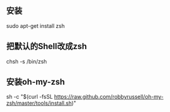 ## 安装
  sudo apt-get install zsh

## 把默认的Shell改成zsh
  chsh -s /bin/zsh
  
## 安装oh-my-zsh
  sh -c "$(curl -fsSL https://raw.github.com/robbyrussell/oh-my-zsh/master/tools/install.sh)"
